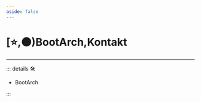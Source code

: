 ```yaml
---
aside: false
---
```

# [⭐,🟠)<labor>BootArch</labor>,<motor>Kontakt</motor>

---

<!-- =================================================== -->
<!-- =================================================== -->
<!-- =================================================== -->
<!-- =================================================== -->
<!-- =================================================== -->
::: details 🛠

- BootArch

:::
